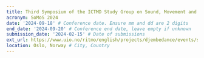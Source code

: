 ```yaml
---
title: Third Symposium of the ICTMD Study Group on Sound, Movement and the Sciences
acronym: SoMoS 2024
date: '2024-09-18' # Conference date. Ensure mm and dd are 2 digits
end_date: '2024-09-20' # Conference end date, leave empty if unknown
submission_date: '2024-02-15' # Date of submissions
ext_url: https://www.uio.no/ritmo/english/projects/djembedance/events/somos-2024/ # External URL to conference website
location: Oslo, Norway # City, Country
---
```

